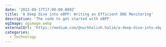```yaml
---
date: '2022-09-17T17:00:00.000Z'
title: 'A Deep Dive into eBPF: Writing an Efficient DNS Monitoring'
description: 'The code to get started with eBPF'
ogImage: ogimage.webp
externalUrl: 'https://medium.com/@nurkholish.halim/a-deep-dive-into-ebpf-writing-an-efficient-dns-monitoring-2c9dea92abdf'
categories:
  - Technology
---
```

